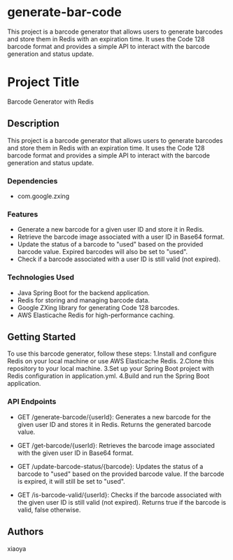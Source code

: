 # generate-bar-code
This project is a barcode generator that allows users to generate barcodes and store them in Redis with an expiration time.  It uses the Code 128 barcode format and provides a simple API to interact with the barcode generation and status update.

# Project Title
Barcode Generator with Redis

## Description
This project is a barcode generator that allows users to generate barcodes and store them in Redis with an expiration time. 
It uses the Code 128 barcode format and provides a simple API to interact with the barcode generation and status update.

### Dependencies

* com.google.zxing

### Features
* Generate a new barcode for a given user ID and store it in Redis.
* Retrieve the barcode image associated with a user ID in Base64 format.
* Update the status of a barcode to "used" based on the provided barcode value. Expired barcodes will also be set to "used".
* Check if a barcode associated with a user ID is still valid (not expired).

### Technologies Used
* Java Spring Boot for the backend application.
* Redis for storing and managing barcode data.
* Google ZXing library for generating Code 128 barcodes.
* AWS Elasticache Redis for high-performance caching.

## Getting Started
To use this barcode generator, follow these steps:
1.Install and configure Redis on your local machine or use AWS Elasticache Redis.
2.Clone this repository to your local machine.
3.Set up your Spring Boot project with Redis configuration in application.yml.
4.Build and run the Spring Boot application.


### API Endpoints
* GET /generate-barcode/{userId}: Generates a new barcode for the given user ID and stores it in Redis. Returns the generated barcode value.

* GET /get-barcode/{userId}: Retrieves the barcode image associated with the given user ID in Base64 format.

* GET /update-barcode-status/{barcode}: Updates the status of a barcode to "used" based on the provided barcode value. If the barcode is expired, it will still be set to "used".

* GET /is-barcode-valid/{userId}: Checks if the barcode associated with the given user ID is still valid (not expired). Returns true if the barcode is valid, false otherwise.


## Authors
xiaoya

